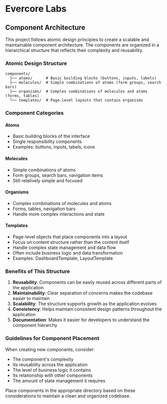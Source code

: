 # Evercore Labs

## Component Architecture

This project follows atomic design principles to create a scalable and maintainable component architecture. The components are organized in a hierarchical structure that reflects their complexity and reusability.

### Atomic Design Structure

```
components/
  ├── atoms/      # Basic building blocks (buttons, inputs, labels)
  ├── molecules/  # Simple combinations of atoms (form groups, search bars)
  ├── organisms/  # Complex combinations of molecules and atoms (forms, tables)
  └── templates/  # Page-level layouts that contain organisms
```

### Component Categories

#### Atoms
- Basic building blocks of the interface
- Single responsibility components
- Examples: buttons, inputs, labels, icons

#### Molecules
- Simple combinations of atoms
- Form groups, search bars, navigation items
- Still relatively simple and focused

#### Organisms
- Complex combinations of molecules and atoms
- Forms, tables, navigation bars
- Handle more complex interactions and state

#### Templates
- Page-level objects that place components into a layout
- Focus on content structure rather than the content itself
- Handle complex state management and data flow
- Often include business logic and data transformation
- Examples: DashboardTemplate, LayoutTemplate

### Benefits of This Structure

1. **Reusability**: Components can be easily reused across different parts of the application
2. **Maintainability**: Clear separation of concerns makes the codebase easier to maintain
3. **Scalability**: The structure supports growth as the application evolves
4. **Consistency**: Helps maintain consistent design patterns throughout the application
5. **Documentation**: Makes it easier for developers to understand the component hierarchy

### Guidelines for Component Placement

When creating new components, consider:
- The component's complexity
- Its reusability across the application
- The level of business logic it contains
- Its relationship with other components
- The amount of state management it requires

Place components in the appropriate directory based on these considerations to maintain a clean and organized codebase. 